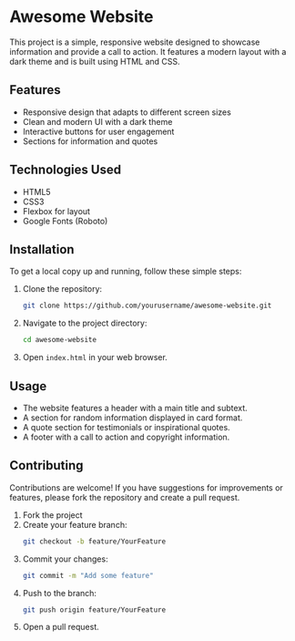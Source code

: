 # Awesome Website

This project is a simple, responsive website designed to showcase information and provide a call to action. It features a modern layout with a dark theme and is built using HTML and CSS.

## Features
- Responsive design that adapts to different screen sizes
- Clean and modern UI with a dark theme
- Interactive buttons for user engagement
- Sections for information and quotes

## Technologies Used
- HTML5
- CSS3
- Flexbox for layout
- Google Fonts (Roboto)

## Installation
To get a local copy up and running, follow these simple steps:

1. Clone the repository:
   ```bash
   git clone https://github.com/yourusername/awesome-website.git
   ```
2. Navigate to the project directory:
   ```bash
   cd awesome-website
   ```

3. Open `index.html` in your web browser.

## Usage
- The website features a header with a main title and subtext.
- A section for random information displayed in card format.
- A quote section for testimonials or inspirational quotes.
- A footer with a call to action and copyright information.

## Contributing
Contributions are welcome! If you have suggestions for improvements or features, please fork the repository and create a pull request.

1. Fork the project
2. Create your feature branch:
   ```bash
   git checkout -b feature/YourFeature
   ```
3. Commit your changes:
   ```bash
   git commit -m "Add some feature"
   ```
4. Push to the branch:
   ```bash
   git push origin feature/YourFeature
   ```
5. Open a pull request.
